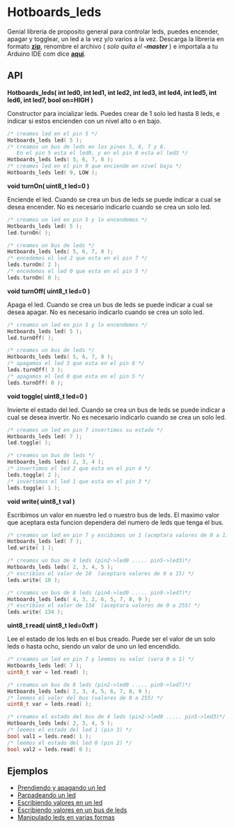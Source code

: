 Hotboards_leds
===============

Genial libreria de proposito general para controlar leds, puedes encender, apagar y togglear, un led a la vez y/o varios a la vez. Descarga la libreria en formato [**zip**](https://github.com/Hotboards/Hotboards_leds/archive/master.zip), renombre el archivo ( _solo quita el **-master**_ ) e importala a tu Arduino IDE com dice [**aqui**](https://www.arduino.cc/en/Guide/Libraries).

API
---

**Hotboards_leds( int led0, int led1, int led2, int led3, int led4, int led5, int led6, int led7, bool on=HIGH )**

Constructor para incializar leds. Puedes crear de 1 solo led hasta 8 leds, e indicar si estos encienden con un nivel alto o en bajo.

``` cpp
/* creamos led en el pin 5 */
Hotboards_leds led( 5 );
/* creamos un bus de leds en los pines 5, 6, 7 y 8.
   En el pin 5 esta el led0, y en el pin 8 esta el led3 */
Hotboards_leds leds( 5, 6, 7, 8 );
/* creamos led en el pin 9 que enciende en nivel bajo */
Hotboards_leds led( 9, LOW );
```

**void turnOn( uint8_t led=0 )**

Enciende el led. Cuando se crea un bus de leds se puede indicar a cual se desea encender. No es necesario indicarlo cuando se crea un solo led.

``` cpp
/* creamos un led en pin 5 y lo encendemos */
Hotboards_leds led( 5 );
led.turnOn( );

/* creamos un bus de leds */
Hotboards_leds leds( 5, 6, 7, 8 );
/* encedemos el led 2 que esta en el pin 7 */
leds.turnOn( 2 );
/* encedemos el led 0 que esta en el pin 5 */
leds.turnOn( 0 );
```

**void turnOff( uint8_t led=0 )**

Apaga el led. Cuando se crea un bus de leds se puede indicar a cual se desea apagar. No es necesario indicarlo cuando se crea un solo led.

``` cpp
/* creamos un led en pin 5 y lo encendemos */
Hotboards_leds led( 5 );
led.turnOff( );

/* creamos un bus de leds */
Hotboards_leds leds( 5, 6, 7, 8 );
/* apagamos el led 3 que esta en el pin 8 */
leds.turnOff( 3 );
/* apagamos el led 0 que esta en el pin 5 */
leds.turnOff( 0 );
```

**void toggle( uint8_t led=0 )**

Invierte el estado del led. Cuando se crea un bus de leds se puede indicar a cual se desea invertir. No es necesario indicarlo cuando se crea un solo led.

``` cpp
/* creamos un led en pin 7 invertimos su estado */
Hotboards_leds led( 7 );
led.toggle( );

/* creamos un bus de leds */
Hotboards_leds leds( 2, 3, 4 );
/* invertimos el led 2 que esta en el pin 4 */
leds.toggle( 2 );
/* invertimos el led 1 que esta en el pin 3 */
leds.toggle( 1 );
```

**void write( uint8_t val )**

Escribimos un valor en nuestro led o nuestro bus de leds. El maximo valor que aceptara esta funcion dependera del numero de leds que tenga el bus.

``` cpp
/* creamos un led en pin 7 y escibimos un 1 (aceptara valores de 0 a 1) */
Hotboards_leds led( 7 );
led.write( 1 );

/* creamos un bus de 4 leds (pin2->led0 ..... pin5->led3)*/
Hotboards_leds leds( 2, 3, 4, 5 );
/* escribios el valor de 10  (aceptara valores de 0 a 15) */
leds.write( 10 );

/* creamos un bus de 8 leds (pin4->led0 ..... pin9->led7)*/
Hotboards_leds leds( 4, 3, 2, 6, 5, 7, 8, 9 );
/* escribios el valor de 134  (aceptara valores de 0 a 255) */
leds.write( 134 );
```

**uint8_t read( uint8_t led=0xff )**

Lee el estado de los leds en el bus creado. Puede ser el valor de un solo leds o hasta ocho, siendo un valor de uno un led encendido.

``` cpp
/* creamos un led en pin 7 y leemos su valor (sera 0 o 1) */
Hotboards_leds led( 7 );
uint8_t var = led.read( );

/* creamos un bus de 8 leds (pin2->led0 ..... pin9->led7)*/
Hotboards_leds leds( 2, 3, 4, 5, 6, 7, 8, 9 );
/* leemos el valor del bus (valores de 0 a 255) */
uint8_t var = leds.read( );

/* creamos el estado del bus de 4 leds (pin2->led0 ..... pin5->led3)*/
Hotboards_leds leds( 2, 3, 4, 5 );
/* leemos el estado del led 1 (pin 3) */
bool val1 = leds.read( 1 );
/* leemos el estado del led 0 (pin 2) */
bool val2 = leds.read( 0 );
```

Ejemplos
--------

- [Prendiendo y apagando un led](https://github.com/Hotboards/Hotboards_leds/blob/master/examples/led/led.ino)
- [Parpadeando un led](https://github.com/Hotboards/Hotboards_leds/blob/master/examples/toggle/toggle.ino)
- [Escribiendo valores en un led](https://github.com/Hotboards/Hotboards_leds/blob/master/examples/writing/writing.ino)
- [Escribiendo valores en un bus de leds](https://github.com/Hotboards/Hotboards_leds/blob/master/examples/leds/leds.ino)
- [Manipulado leds en varias formas](https://github.com/Hotboards/Hotboards_leds/blob/master/examples/handling_leds/handling_leds.ino)
